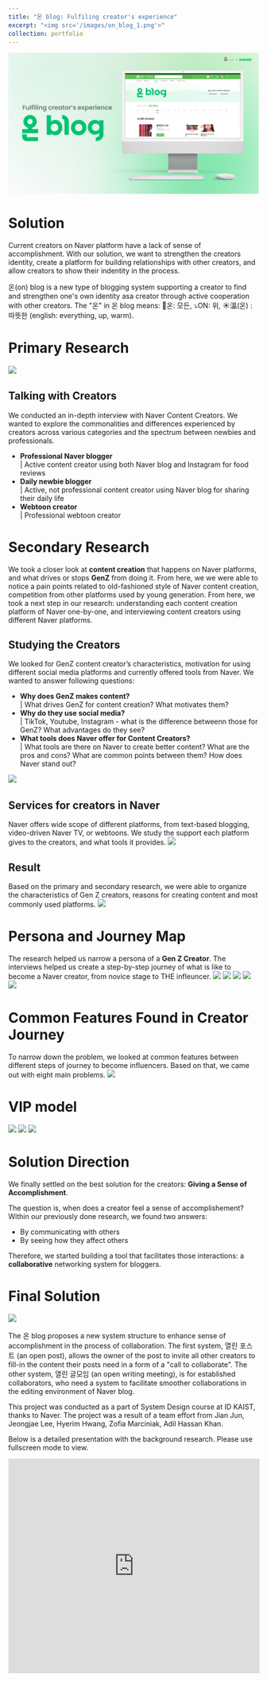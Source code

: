 ```yaml
---
title: "온 blog: Fulfiling creator's experience"
excerpt: "<img src='/images/on_blog_1.png'>"
collection: portfolio
---
```

<img src='images/on_blog_1.png'>

# Solution

Current creators on Naver platform have a lack of sense of accomplishment. With our solution, we want to strengthen the creators identity, create a platform for building relationships with other creators, and allow creators to show their indentity in the process.

온(on) blog is a new type of blogging system supporting a creator to find and strengthen one's own identity asa creator through active cooperation with other creators.
The "온" in 온 blog means: 👐온: 모든, ⤵️ON: 위, ☀️溫(온) : 따뜻한 (english: everything, up, warm).


# Primary Research
<img src='images/research.png'>

## Talking with Creators
We conducted an in-depth interview with Naver Content Creators. We wanted to explore the commonalities and differences experienced by creators across various categories and the spectrum between newbies and professionals.
* <b>Professional Naver blogger</b><br>
| Active content creator using both Naver blog and Instagram for food reviews
* <b>Daily newbie blogger</b><br>
| Active, not professional content creator using Naver blog for sharing their daily life
* <b>Webtoon creator</b><br>
| Professional webtoon creator 

# Secondary Research

We took a closer look at <b>content creation</b> that happens on Naver platforms, and what drives or stops <b>GenZ</b> from doing it. From here, we we were able to notice a pain points related to old-fashioned style of Naver content creation, competition from other platforms used by young generation. From here, we took a next step in our research: understanding each content creation platform of Naver one-by-one, and interviewing content creators using different Naver platforms.

## Studying the Creators

We looked for GenZ content creator’s characteristics, motivation for using different social media platforms and currently offered tools from Naver. We wanted to answer following questions:
* <b>Why does GenZ makes content?</b><br>
| What drives GenZ for content creation? What motivates them?
* <b>Why do they use social media?</b><br>
| TikTok, Youtube, Instagram - what is the difference betweenn those for GenZ? What advantages do they see?
* <b>What tools does Naver offer for Content Creators?</b><br>
| What tools are there on Naver to create better content? What are the pros and cons? What are common points between them? How does Naver stand out?

<img src='images/genz.png'>

## Services for creators in Naver

Naver offers wide scope of different platforms, from text-based blogging, video-driven Naver TV, or webtoons. We study the support each platform gives to the creators, and what tools it provides.
<img src='images/platform_research.png'>

## Result

Based on the primary and secondary research, we were able to organize the characteristics of Gen Z creators, reasons for creating content and most commonly used platforms.
<img src='images/secondary_result.png'>

# Persona and Journey Map
The research helped us narrow a persona of a <b>Gen Z Creator</b>. The interviews helped us create a step-by-step journey of what is like to become a Naver creator, from novice stage to THE infleuncer. 
<img src='images/persona.png'>
<img src='images/journey1.png'>
<img src='images/journey2.png'>
<img src='images/journey3.png'>
<img src='images/journey4.png'>


# Common Features Found in Creator Journey

To narrow down the problem, we looked at common features between different steps of journey to become influencers. Based on that, we came out with eight main problems.
<img src='images/problems.png'>

# VIP model
<img src='images/vip1.png'>
<img src='images/vip2.png'>
<img src='images/vip3.png'>

# Solution Direction
We finally settled on the best solution for the creators: <b>Giving a Sense of Accomplishment</b>.

The question is, when does a creator feel a sense of accomplishement? Within our previously done research, we found two answers:
* By communicating with others
* By seeing how they affect others

Therefore, we started building a tool that facilitates those interactions: a <b>collaborative</b> networking system for bloggers.

# Final Solution
<img src='images/on_blog_2.png'>

The 온 blog proposes a new system structure to enhance sense of accomplishment in the process of collaboration. The first system, 열린 포스트 (an open post), allows the owner of the post to invite all other creators to fill-in the content their posts need in a form of a "call to collaborate". The other system, 열린 글모임 (an open writing meeting), is for established collaborators, who need a system to facilitate smoother collaborations in the editing environment of Naver blog. 


This project was conducted as a part of System Design course at ID KAIST, thanks to Naver. The project was a result of a team effort from Jian Jun, Jeongjae Lee, Hyerim Hwang, Zofia Marciniak, Adil Hassan Khan. 

Below is a detailed presentation with the background research. Please use fullscreen mode to view.

<div class="d-flex">
    <iframe style="border: 1px solid rgba(0, 0, 0, 0.1);" width="100%" height=430 src="https://www.figma.com/embed?embed_host=share&url=https%3A%2F%2Fwww.figma.com%2Fproto%2FftEPh79GGgKPy1ZjB1ksNA%2Fteam2-%257C-system-design%3Ftype%3Ddesign%26node-id%3D1860-19757%26t%3DEKHIyD8MjdGKLrAP-1%26scaling%3Dmin-zoom%26page-id%3D1794%253A17587%26starting-point-node-id%3D1860%253A19757%26show-proto-sidebar%3D1%26mode%3Ddesign" allowfullscreen></iframe>
</div>